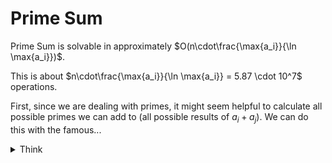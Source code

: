 # Prime Sum

Prime Sum is solvable in approximately $O(n\cdot\frac{\max{a_i}}{\ln \max{a_i}})$.

This is about $n\cdot\frac{\max{a_i}}{\ln \max{a_i}} = 5.87 \cdot 10^7$ operations.

First, since we are dealing with primes, it might seem helpful to calculate all possible primes we can add to (all possible results of $a_i + a_j$). We can do this with the famous...

<details><summary>Think</summary>

Sieve of Eratosthenes

Running Sieve up to $2 \max{a_i}$, we can produce a list of 2,262 primes. Of course, in contest, you likely will not know this number off the top of your head, but you can approximate the number of primes under a given positive integer $x$ as $\frac{x}{\ln x}$. So, $\frac{2 \max{a_i}}{\ln \left(2 \max{a_i}\right)} \approx 2019.49$... we have a fairly good estimate!

Now, with all possible sums, we can find the number of $a_i + a_j$ combinations that work by...

<details><summary>Think</summary>

Iterating over all $a_i$ and primes, and finding the count of $a_j$.

Let's make nested loops, such that we have $a_i$ and the prime, $p$, fixed within the nested loops. This gives us a fixed $a_j$, since $a_i + a_j = p$, so $a_j = p - a_i$.

Therefore, we can just precompute the counts of every number in $a$, and in this case, add the count of $a_j$ to our answer.

However, we must be cautious of one thing...

<details><summary>Think</summary>

We must not double-count!

To resolve this, we simply add to our vector of counts only when a number has finished processing. This means that our ``counts'' vector stores only the prefix counts (i.e. the counts before the current $a_i$).

Also note that this means, in our nested loops, iterating for $a_i$ should come outside iterating for $p$.

</details>

</details>

</details>
